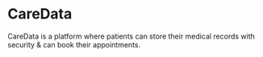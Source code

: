 # CareData

CareData is a platform where patients can store their medical records with security & can book their appointments.

